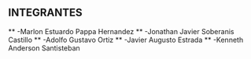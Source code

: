 ## INTEGRANTES
** -Marlon Estuardo Pappa Hernandez
** -Jonathan Javier Soberanis Castillo
** -Adolfo Gustavo Ortiz
** -Javier Augusto Estrada
** -Kenneth Anderson Santisteban
